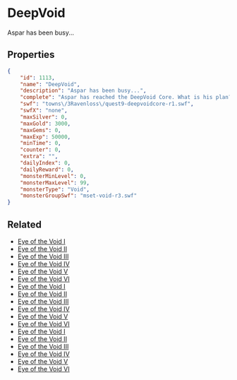 # DeepVoid

Aspar has been busy...

## Properties

```json
{
    "id": 1113,
    "name": "DeepVoid",
    "description": "Aspar has been busy...",
    "complete": "Aspar has reached the DeepVoid Core. What is his plan?",
    "swf": "towns\/3Ravenloss\/quest9-deepvoidcore-r1.swf",
    "swfX": "none",
    "maxSilver": 0,
    "maxGold": 3000,
    "maxGems": 0,
    "maxExp": 50000,
    "minTime": 0,
    "counter": 0,
    "extra": "",
    "dailyIndex": 0,
    "dailyReward": 0,
    "monsterMinLevel": 0,
    "monsterMaxLevel": 99,
    "monsterType": "Void",
    "monsterGroupSwf": "mset-void-r3.swf"
}
```

## Related

- [Eye of the Void I](../items/11112-eye-of-the-void-i.md)
- [Eye of the Void II](../items/11113-eye-of-the-void-ii.md)
- [Eye of the Void III](../items/11114-eye-of-the-void-iii.md)
- [Eye of the Void IV](../items/11115-eye-of-the-void-iv.md)
- [Eye of the Void V](../items/11116-eye-of-the-void-v.md)
- [Eye of the Void VI](../items/11117-eye-of-the-void-vi.md)
- [Eye of the Void I](../items/11124-eye-of-the-void-i.md)
- [Eye of the Void II](../items/11125-eye-of-the-void-ii.md)
- [Eye of the Void III](../items/11126-eye-of-the-void-iii.md)
- [Eye of the Void IV](../items/11127-eye-of-the-void-iv.md)
- [Eye of the Void V](../items/11128-eye-of-the-void-v.md)
- [Eye of the Void VI](../items/11129-eye-of-the-void-vi.md)
- [Eye of the Void I](../items/11136-eye-of-the-void-i.md)
- [Eye of the Void II](../items/11137-eye-of-the-void-ii.md)
- [Eye of the Void III](../items/11138-eye-of-the-void-iii.md)
- [Eye of the Void IV](../items/11139-eye-of-the-void-iv.md)
- [Eye of the Void V](../items/11140-eye-of-the-void-v.md)
- [Eye of the Void VI](../items/11141-eye-of-the-void-vi.md)

